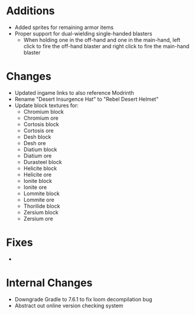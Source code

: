 # Additions

* Added sprites for remaining armor items
* Proper support for dual-wielding single-handed blasters
  * When holding one in the off-hand and one in the main-hand, left click to fire the off-hand blaster and right click
    to fire the main-hand blaster

# Changes

* Updated ingame links to also reference Modrinth
* Rename "Desert Insurgence Hat" to "Rebel Desert Helmet"
* Update block textures for:
  * Chromium block
  * Chromium ore
  * Cortosis block
  * Cortosis ore
  * Desh block
  * Desh ore
  * Diatium block
  * Diatium ore
  * Durasteel block
  * Helicite block
  * Helicite ore
  * Ionite block
  * Ionite ore
  * Lommite block
  * Lommite ore
  * Thorilide block
  * Zersium block
  * Zersium ore

# Fixes

*

# Internal Changes

* Downgrade Gradle to 7.6.1 to fix loom decompilation bug
* Abstract out online version checking system
